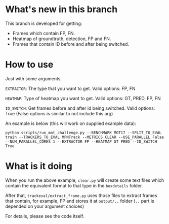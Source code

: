 # What's new in this branch  

This branch is developed for getting:  
- Frames which contain FP, FN.  
- Heatmap of groundtruth, detection, FP and FN.  
- Frames that contain ID before and after being switched.  
  
# How to use  
  
Just with some arguments.  
  
```EXTRACTOR```: The type that you want to get. Valid options: FP, FN  
  
```HEATMAP```: Type of heatmap you want to get. Valid options: GT, PRED, FP, FN  
  
```ID_SWITCH```: Get frames before and after id being switched. Valid options: True (False options is similar to not include this arg)  
  
An example is below (this will work on supplied example data):  
```  
python scripts/run_mot_challenge.py --BENCHMARK MOT17 --SPLIT_TO_EVAL train --TRACKERS_TO_EVAL MPNTrack --METRICS CLEAR --USE_PARALLEL False --NUM_PARALLEL_CORES 1 --EXTRACTOR FP --HEATMAP GT PRED --ID_SWITCH True  
```  
  
# What is it doing  
  
When you run the above example, `clear.py` will create some text files which contain the equivalent format to that type in the `boxdetails` folder.  
  
After that, `trackeval/extract_frame.py` uses those files to extract frames that contain, for example, FP and stores it at `output/..` folder (`..` part is depended on your argument choices)  
  
For details, please see the code itself.

